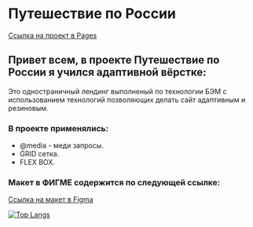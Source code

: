 # **Путешествие по России**

[Ссылка на проект в Pages](https://annieskywalker.github.io/russian-travel/)

## Привет всем, в проекте  **Путешествие по России** я учился адаптивной вёрстке:
Это одностраничный лендинг выполненый по технологии БЭМ с использованием технологий позволяющих делать сайт адаптивным и резиновым.

### В проекте применялись: ###

* @media - меди запросы.
* GRID сетка.
* FLEX BOX.

### Макет в ФИГМЕ содержится по следующей ссылке: ###

[Ссылка на макет в Figma](https://www.figma.com/file/5S2WSbEFL6awjVWJ0NWL8Q/Sprint-3_-Russia-_-desktop-mobile?node-id=28503%3A0)


[![Top Langs](https://github-readme-stats.vercel.app/api/top-langs/?username=AnnieSkywalker&layout=compact)](https://github.com/anuraghazra/github-readme-stats)
